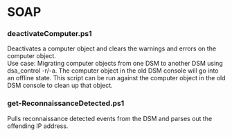 # SOAP

### deactivateComputer.ps1
Deactivates a computer object and clears the warnings and errors on the computer object. \
Use case: Migrating computer objects from one DSM to another DSM using dsa_control -r/-a.  The computer object in the old DSM console will go into an offline state.  This script can be run against the computer object in the old DSM console to clean up that object.

### get-ReconnaissanceDetected.ps1
Pulls reconnaissance detected events from the DSM and parses out the offending IP address.


